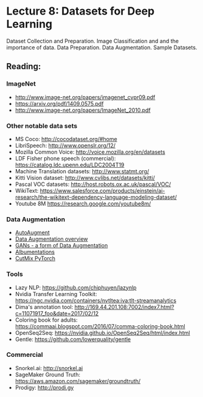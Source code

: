 # Lecture 8: Datasets for Deep Learning

Dataset Collection and Preparation.  Image Classification and and the importance of data.  Data Preparation.  Data Augmentation.  Sample Datasets. 

## Reading:

### ImageNet
* 	http://www.image-net.org/papers/imagenet_cvpr09.pdf
* 	https://arxiv.org/pdf/1409.0575.pdf
*   http://www.image-net.org/papers/ImageNet_2010.pdf

### Other notable data sets
* MS Coco: http://cocodataset.org/#home
* LibriSpeech: http://www.openslr.org/12/
* Mozilla Common Voice: http://voice.mozilla.org/en/datasets
* LDF Fisher phone speech (commercial): https://catalog.ldc.upenn.edu/LDC2004T19
* Machine Translation datasets: http://www.statmt.org/
* Kitti Vision dataset: http://www.cvlibs.net/datasets/kitti/
* Pascal VOC datasets: http://host.robots.ox.ac.uk/pascal/VOC/
* WikiText: https://www.salesforce.com/products/einstein/ai-research/the-wikitext-dependency-language-modeling-dataset/
* Youtube 8M https://research.google.com/youtube8m/

### Data Augmentation
*  [AutoAugment](https://ai.googleblog.com/2018/06/improving-deep-learning-performance.html)
*  [Data Augmentation overview](https://arxiv.org/pdf/1708.06020.pdf)
*  [GANs - a form of Data Augmentation](https://medium.com/ai-society/gans-from-scratch-1-a-deep-introduction-with-code-in-pytorch-and-tensorflow-cb03cdcdba0f)
*  [Albumentations](https://github.com/albumentations-team/albumentations)
*  [CutMix PyTorch](https://github.com/clovaai/CutMix-PyTorch)

### Tools
* Lazy NLP: https://github.com/chiphuyen/lazynlp
* Nvidia Transfer Learning Toolkit: https://ngc.nvidia.com/containers/nvtltea:iva:tlt-streamanalytics
* Dima's annotation tool: http://169.44.201.108:7002/index7.html?c=11071917_foo&date=2017/02/12
* Coloring book for adults: https://commaai.blogspot.com/2016/07/comma-coloring-book.html
* OpenSeq2Seq: https://nvidia.github.io/OpenSeq2Seq/html/index.html
* Gentle: https://github.com/lowerquality/gentle

### Commercial
* Snorkel.ai: http://snorkel.ai
* SageMaker Ground Truth: https://aws.amazon.com/sagemaker/groundtruth/
* Prodigy: http://prodi.gy
